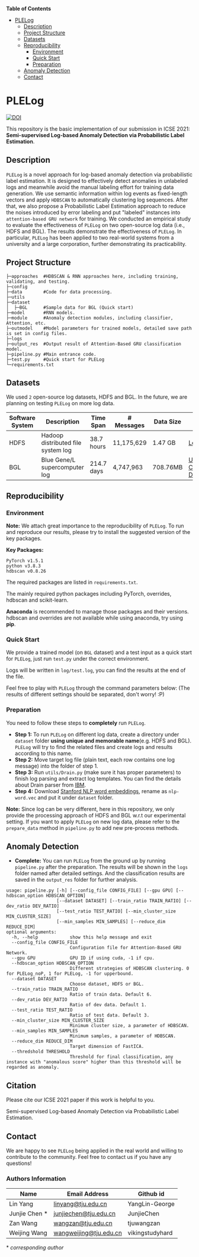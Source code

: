 <!-- START doctoc generated TOC please keep comment here to allow auto update -->
<!-- DON'T EDIT THIS SECTION, INSTEAD RE-RUN doctoc TO UPDATE -->
**Table of Contents**  

- [PLELog](#plelog)
  - [Description](#description)
  - [Project Structure](#project-structure)
  - [Datasets](#datasets)
  - [Reproducibility](#reproducibility)
    - [Environment](#environment)
    - [Quick Start](#quick-start)
    - [Preparation](#preparation)
  - [Anomaly Detection](#anomaly-detection)
  - [Contact](#contact)

<!-- END doctoc generated TOC please keep comment here to allow auto update -->


# PLELog

 [![DOI](https://zenodo.org/badge/DOI/10.5281/zenodo.4470181.svg)](https://doi.org/10.5281/zenodo.4470181)

This repository is the basic implementation of our submission in ICSE 2021: **Semi-supervised Log-based Anomaly Detection via
Probabilistic Label Estimation**.

## Description

`PLELog` is a novel approach for log-based anomaly detection via probabilistic label estimation. It is designed to
effectively detect anomalies in unlabeled logs and meanwhile avoid the manual labeling effort for training data
generation. We use semantic information within log events as fixed-length vectors and apply `HDBSCAN` to automatically
clustering log sequences. After that, we also propose a Probabilistic Label Estimation approach to reduce the noises
introduced by error labeling and put "labeled" instances into `attention-based GRU network` for training. We conducted
an empirical study to evaluate the effectiveness of `PLELog` on two open-source log data (i.e., HDFS and BGL). The
results demonstrate the effectiveness of `PLELog`. In particular, `PLELog` has been applied to two real-world systems
from a university and a large corporation, further demonstrating its practicability.

## Project Structure

```
├─approaches  #HDBSCAN & RNN approaches here, including training, validating, and testing.
├─config      
├─data        #Code for data processing.
├─utils
├─dataset
│  ├─BGL      #Sample data for BGL (Quick start)
├─model       #RNN models.
├─module      #Anomaly detection modules, including classifier, Attention, etc.
├─outmodel    #Model parameters for trained models, detailed save path is set in config files.
├─logs       
├─output_res  #Output result of Attention-Based GRU classification model.
├─pipeline.py #Main entrance code.
├─test.py     #Quick start for PLELog
└─requirements.txt
```

## Datasets

We used `2` open-source log datasets, HDFS and BGL. In the future, we are planning on testing `PLELog` on more log data.

| Software System | Description                        | Time Span  | # Messages | Data Size | Link                                                      |
|       ---       |           ----                     |    ----    |    ----    |  ----     |                ---                                        |
| HDFS            | Hadoop distributed file system log | 38.7 hours | 11,175,629 | 1.47 GB   | [Loghub](https://zenodo.org/record/3227177#.YDCBpTHitaQ)                                       |
| BGL             | Blue Gene/L supercomputer log      | 214.7 days | 4,747,963  | 708.76MB  | [Usenix-CFDR Data](https://www.usenix.org/cfdr-data#hpc4) |

## Reproducibility

### Environment

**Note:** We attach great importance to the reproducibility of `PLELog`. To run and reproduce our results, please try to
install the suggested version of the key packages.

**Key Packages:**

```
PyTorch v1.5.1
python v3.8.3
hdbscan v0.8.26
```

The required packages are listed in `requirements.txt`.

The mainly required python packages including PyTorch, overrides, hdbscan and scikit-learn.

**Anaconda** is recommended to manage those packages and their versions. hdbscan and overrides are not available while
using anaconda, try using **pip**.

### Quick Start

We provide a trained model (on `BGL` dataset) and a test input as a quick start for `PLELog`, just run `test.py` under
the correct environment.

Logs will be written in `log/test.log`, you can find the results at the end of the file.

Feel free to play with `PLELog` through the command parameters below: (The results of different settings should be
separated, don't worry! :P)

### Preparation

You need to follow these steps to **completely** run `PLELog`.

- **Step 1:** To run `PLELog` on different log data, create a directory under `dataset` folder **using unique and
  memorable name**(e.g. HDFS and BGL). `PLELog` will try to find the related files and create logs and results according
  to this name.
- **Step 2:** Move target log file (plain text, each row contains one log message) into the folder of step 1.
- **Step 3:** Run `utils/Drain.py` (make sure it has proper parameters) to finish log parsing and extract log templates.
  You can find the details about Drain parser from [IBM](https://github.com/IBM/Drain3).
- **Step 4:** Download [Stanford NLP word embeddings](https://nlp.stanford.edu/projects/glove/), rename
  as `nlp-word.vec` and put it under `dataset` folder.

**Note:** Since log can be very different, here in this repository, we only provide the processing approach of HDFS and
BGL w.r.t our experimental setting. If you want to apply `PLELog` on new log data, please refer to the `prepare_data`
method in `pipeline.py` to add new pre-process methods.

## Anomaly Detection

- **Complete:** You can run `PLELog` from the ground up by running `pipeline.py` after the preparation. The results will
  be shown in the `logs` folder named after detailed settings. And the classification results are saved in
  the `output_res` folder for further analysis.

```
usage: pipeline.py [-h] [--config_file CONFIG_FILE] [--gpu GPU] [--hdbscan_option HDBSCAN_OPTION]
                   [--dataset DATASET] [--train_ratio TRAIN_RATIO] [--dev_ratio DEV_RATIO]
                   [--test_ratio TEST_RATIO] [--min_cluster_size MIN_CLUSTER_SIZE]
                   [--min_samples MIN_SAMPLES] [--reduce_dim REDUCE_DIM]
optional arguments:
  -h, --help            show this help message and exit
  --config_file CONFIG_FILE
                        Configuration file for Attention-Based GRU Network.
  --gpu GPU             GPU ID if using cuda, -1 if cpu.
  --hdbscan_option HDBSCAN_OPTION
                        Different strategies of HDBSCAN clustering. 0 for PLELog_noP, 1 for PLELog, -1 for upperbound.
  --dataset DATASET     
                        Choose dataset, HDFS or BGL.
  --train_ratio TRAIN_RATIO
                        Ratio of train data. Default 6.
  --dev_ratio DEV_RATIO
                        Ratio of dev data. Default 1.
  --test_ratio TEST_RATIO
                        Ratio of test data. Default 3.
  --min_cluster_size MIN_CLUSTER_SIZE
                        Minimum cluster size, a parameter of HDBSCAN.
  --min_samples MIN_SAMPLES
                        Minimum samples, a parameter of HDBSCAN.
  --reduce_dim REDUCE_DIM
                        Target dimension of FastICA.
  --thredshold THRESHOLD
                        Threshold for final classification, any instance with "anomalous score" higher than this threshold will be regarded as anomaly.
```


## Citation

Please cite our ICSE 2021 paper if this work is helpful to you.

Semi-supervised Log-based Anomaly Detection via Probabilistic Label Estimation.


## Contact

We are happy to see `PLELog` being applied in the real world and willing to contribute to the community. Feel free to
contact us if you have any questions!

### Authors Information

| Name          | Email Address          | **Github id** |
| ------------- | ---------------------- | ------------- |
| Lin Yang      | linyang@tju.edu.cn     | YangLin-George|
| Junjie Chen * | junjiechen@tju.edu.cn  | JunjieChen    |
| Zan Wang      | wangzan@tju.edu.cn     | tjuwangzan    |
| Weijing Wang  | wangweijing@tju.edu.cn |vikingstudyhard|


\* *corresponding author*
